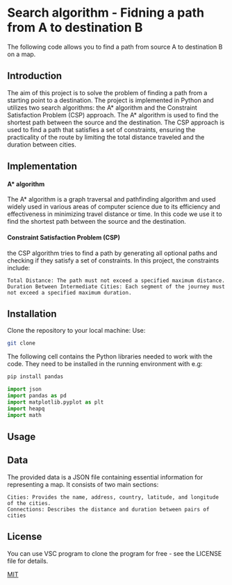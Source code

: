 # Search algorithm - Fidning a path from A to destination B
The following code allows you to find a path from source A to destination B on a map.

## Introduction 
The aim of this project is to solve the problem of finding a path from a starting point to a destination. 
The project is implemented in Python and utilizes two search algorithms: the A* algorithm and the Constraint Satisfaction Problem (CSP) approach. 
The A* algorithm is used to find the shortest path between the source and the destination. 
The CSP approach is used to find a path that satisfies a set of constraints, ensuring the practicality of the route 
by limiting the total distance traveled and the duration between cities.

## Implementation
#### A* algorithm
The A* algorithm is a graph traversal and pathfinding algorithm and used widely used in various areas of computer 
science due to its efficiency and effectiveness in minimizing travel distance or time.
In this code we use it to find the shortest path between the source and the destination. 

#### Constraint Satisfaction Problem (CSP)
the CSP algorithm tries to find a path by generating all optional paths and checking if they satisfy a set of constraints. 
In this project, the constraints include:

    Total Distance: The path must not exceed a specified maximum distance.
    Duration Between Intermediate Cities: Each segment of the journey must not exceed a specified maximum duration.
    
## Installation
Clone the repository to your local machine:
Use: 
```bash
git clone 
```

The following cell contains the Python libraries needed to work with the code. They need to be installed in the running environment with e.g:

```bash
pip install pandas
```

```python
import json
import pandas as pd
import matplotlib.pyplot as plt
import heapq
import math
```

## Usage 


## Data
The provided data is a JSON file containing essential information for representing a map. It consists of two main sections:

    Cities: Provides the name, address, country, latitude, and longitude of the cities.
    Connections: Describes the distance and duration between pairs of cities

## License
You can use VSC program to clone the program for free - see the LICENSE file for details.

[MIT](https://choosealicense.com/licenses/mit/)
